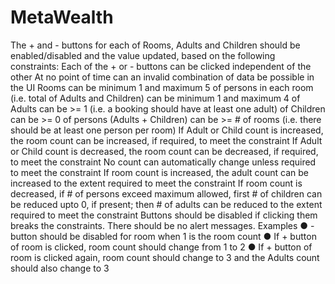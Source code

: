 # MetaWealth

The + and - buttons for each of Rooms, Adults and Children should be enabled/disabled and the value updated, based on the following constraints:
Each of the + or - buttons can be clicked independent of the other
At no point of time can an invalid combination of data be possible in the UI
Rooms can be minimum 1 and maximum 5
of persons in each room (i.e. total of Adults and Children) can be minimum 1 and maximum 4
of Adults can be >= 1 (i.e. a booking should have at least one adult)
of Children can be >= 0
of persons (Adults + Children) can be >= # of rooms (i.e. there should be at least one person per room)
If Adult or Child count is increased, the room count can be increased, if required, to meet the constraint
If Adult or Child count is decreased, the room count can be decreased, if required, to meet the constraint
No count can automatically change unless required to meet the constraint
If room count is increased, the adult count can be increased to the extent required to meet the constraint
If room count is decreased, if # of persons exceed maximum allowed, first # of children can be reduced upto 0, if present; then # of adults can be reduced to the extent required to meet the constraint
Buttons should be disabled if clicking them breaks the constraints. There should be no alert messages.
Examples
● - button should be disabled for room when 1 is the room count
● If + button of room is clicked, room count should change from 1 to 2
● If + button of room is clicked again, room count should change to 3 and the Adults count
should also change to 3
